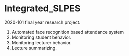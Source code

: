 # Integrated_SLPES

2020-101 final year research project. 
01. Automated face recognition based attendance system
02. Monitoring student behavior.
03. Monitoring lecturer behavior.
04. Lecture summarizing.
